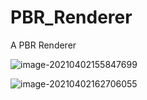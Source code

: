 # PBR_Renderer
 A PBR Renderer

![image-20210402155847699](C:\Users\jukis\AppData\Roaming\Typora\typora-user-images\image-20210402155847699.png)

![image-20210402162706055](C:\Users\jukis\AppData\Roaming\Typora\typora-user-images\image-20210402162706055.png)